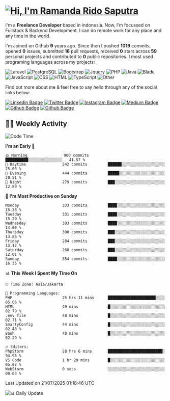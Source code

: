 # [![Hi, I'm Ramanda Rido Saputra](https://readme-typing-svg.herokuapp.com?size=24&vCenter=true&lines=%F0%9F%91%8B+Hi%2C+I'm+Ramanda+Rido+Saputra+;%F0%9F%92%BB+Fullstack+Web+Developer+)](https://git.io/typing-svg)

I'm a **Freelance Developer** based in indonesia. Now, I'm focussed on Fullstack & Backend Development. I can do remote work for any place and any time in the world.

I'm Joined on Github **9** years ago. Since then I pushed **1019** commits, opened **0** issues, submitted **16** pull requests, received **0** stars across **59** personal projects and contributed to **0** public repositories.
I most used programing languages across my projects:

![Laravel](https://img.shields.io/badge/Laravel-FF2D20?flat&logo=laravel&logoColor=white)
![PostgreSQL](https://img.shields.io/badge/PostgreSQL-316192?flat&logo=postgresql&logoColor=white)
![Bootstrap](https://img.shields.io/badge/Bootstrap-563D7C?flat&logo=bootstrap&logoColor=white)
![Jquery](https://img.shields.io/badge/jQuery-0769AD?flat&logo=jquery&logoColor=white)
![PHP](https://img.shields.io/badge/-PHP-%234F5D95?style=flat&logo=PHP&logoColor=white)
![Java](https://img.shields.io/badge/-Java-%23b07219?style=flat&logo=Java&logoColor=white)
![Blade](https://img.shields.io/badge/-Blade-%23f7523f?style=flat&logo=Blade&logoColor=white)
![JavaScript](https://img.shields.io/badge/-JavaScript-%23f1e05a?style=flat&logo=JavaScript&logoColor=white)
![CSS](https://img.shields.io/badge/-CSS-%23663399?style=flat&logo=CSS&logoColor=white)
![HTML](https://img.shields.io/badge/-HTML-%23e34c26?style=flat&logo=HTML&logoColor=white)
![TypeScript](https://img.shields.io/badge/-TypeScript-%233178c6?style=flat&logo=TypeScript&logoColor=white)
![Other](https://img.shields.io/badge/-Other-%23ededed?style=flat&logo=Other&logoColor=white)

Find out more about me & feel free to say hello through any of the social links below:

[![Linkedin Badge](https://img.shields.io/badge/-ramandaaridogh-blue?style=flat&logo=Linkedin&logoColor=white&link=https://www.linkedin.com/in/ramanda-rido-saputra/)](https://www.linkedin.com/in/ramanda-rido-saputra/)
[![Twitter Badge](https://img.shields.io/badge/-ramandaaridogh-%231DA1F2.svg?style=flat&logo=twitter&logoColor=white&link=https://www.twitter.com/ramandaaridogh)](https://www.twitter.com/ramandaaridogh/)
[![Instagram Badge](https://img.shields.io/badge/-ramandaaridogh-purple?style=flat&logo=instagram&logoColor=white&link=https://instagram.com/ramandaaridogh_/)](https://instagram.com/ramandaaridogh_)
[![Medium Badge](https://img.shields.io/badge/-@ramandaaridogh-%2312100E.svg?style=flat&logo=Medium&logoColor=white&link=https://medium.com/@ramandaaridogh/)](https://medium.com/@ramandaaridogh)
[![Github Badge](https://img.shields.io/badge/-@ramandaaridogh-100000.svg?style=flat&logo=github&logoColor=white&link=https://github.com/ramandaaridogh)](https://github.com/ramandaaridogh)
[![Github Badge](https://img.shields.io/badge/-@mxcode-100000.svg?style=flat&logo=github&logoColor=white&link=https://github.com/ramanda-mxcode)](https://github.com/ramanda-mxcode)

## 👨‍💻 Weekly Activity
<!--START_SECTION:waka-->
![Code Time](http://img.shields.io/badge/Code%20Time-1%2C404%20hrs%207%20mins-blue)

**I'm an Early 🐤** 

```text
🌞 Morning                900 commits         ██████████░░░░░░░░░░░░░░░   41.57 % 
🌆 Daytime                542 commits         ██████░░░░░░░░░░░░░░░░░░░   25.03 % 
🌃 Evening                444 commits         █████░░░░░░░░░░░░░░░░░░░░   20.51 % 
🌙 Night                  279 commits         ███░░░░░░░░░░░░░░░░░░░░░░   12.89 % 
```
📅 **I'm Most Productive on Sunday** 

```text
Monday                   333 commits         ████░░░░░░░░░░░░░░░░░░░░░   15.38 % 
Tuesday                  331 commits         ████░░░░░░░░░░░░░░░░░░░░░   15.29 % 
Wednesday                303 commits         ████░░░░░░░░░░░░░░░░░░░░░   14.00 % 
Thursday                 300 commits         ███░░░░░░░░░░░░░░░░░░░░░░   13.86 % 
Friday                   284 commits         ███░░░░░░░░░░░░░░░░░░░░░░   13.12 % 
Saturday                 260 commits         ███░░░░░░░░░░░░░░░░░░░░░░   12.01 % 
Sunday                   354 commits         ████░░░░░░░░░░░░░░░░░░░░░   16.35 % 
```


📊 **This Week I Spent My Time On** 

```text
🕑︎ Time Zone: Asia/Jakarta

💬 Programming Languages: 
PHP                      25 hrs 11 mins      █████████████████████░░░░   85.06 % 
HTML                     49 mins             █░░░░░░░░░░░░░░░░░░░░░░░░   02.79 % 
.env file                48 mins             █░░░░░░░░░░░░░░░░░░░░░░░░   02.71 % 
SmartyConfig             44 mins             █░░░░░░░░░░░░░░░░░░░░░░░░   02.48 % 
Bash                     40 mins             █░░░░░░░░░░░░░░░░░░░░░░░░   02.29 % 

🔥 Editors: 
PhpStorm                 28 hrs 6 mins       ████████████████████████░   94.95 % 
VS Code                  1 hr 29 mins        █░░░░░░░░░░░░░░░░░░░░░░░░   05.02 % 
WebStorm                 0 secs              ░░░░░░░░░░░░░░░░░░░░░░░░░   00.03 % 
```


 Last Updated on 21/07/2025 01:18:46 UTC
<!--END_SECTION:waka-->

![📊 Daily Update](https://github.com/ramandaaridogh/ramandaaridogh/actions/workflows/update-activity.yml/badge.svg)
